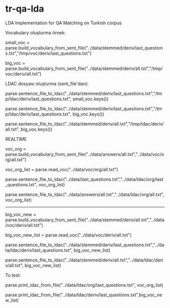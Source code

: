 # tr-qa-lda
LDA Implementation for QA Matching on Turkish corpus

Vocabulary oluşturma örnek:

small_voc = parse.build_vocabulary_from_sent_file("../data/stemmed/deriv/last_questions.txt","/tmp/voc/deriv/last_questions.txt")

big_voc = parse.build_vocabulary_from_sent_file("../data/stemmed/deriv/all.txt","/tmp/voc/deriv/all.txt")

LDAC dosyası oluşturma (sent_file'dan):

parse.sentence_file_to_ldac("../data/stemmed/deriv/last_questions.txt","/tmp/ldac/deriv/last_questions.txt", small_voc.keys())

parse.sentence_file_to_ldac("../data/stemmed/deriv/last_questions.txt","/tmp/ldac/deriv/last_questions.txt", big_voc.keys())

parse.sentence_file_to_ldac("../data/stemmed/deriv/all.txt","/tmp/ldac/deriv/all.txt", big_voc.keys())

REALTIME

voc_org = parse.build_vocabulary_from_sent_file("../data/answers/all.txt","../data/voc/org/all.txt")

voc_org_list = parse.read_voc("../data/voc/org/all.txt")

parse.sentence_file_to_ldac("../data/last_questions.txt","../data/ldac/org/last_questions.txt", voc_org_list)

parse.sentence_file_to_ldac("../data/answers/all.txt","../data/ldac/org/all.txt", voc_org_list)

----

big_voc_new = parse.build_vocabulary_from_sent_file("../data/stemmed/deriv/all.txt","../data/voc/deriv/all.txt")

big_voc_new_list = parse.read_voc("../data/voc/deriv/all.txt")

parse.sentence_file_to_ldac("../data/stemmed/deriv/last_questions.txt","../data/ldac/deriv/last_questions.txt", big_voc_new_list)

parse.sentence_file_to_ldac("../data/stemmed/deriv/all.txt","../data/ldac/deriv/all.txt", big_voc_new_list)

To test:

parse.print_ldac_from_file("../data/ldac/org/last_questions.txt", voc_org_list)

parse.print_ldac_from_file("../data/ldac/deriv/last_questions.txt",big_voc_new_list)